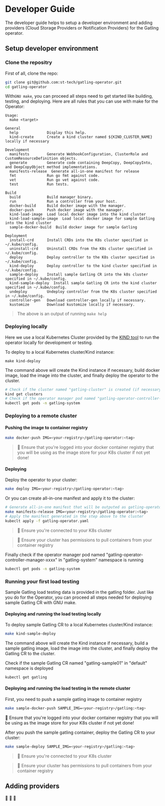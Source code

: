 # Developer Guide

The developer guide helps to setup a developer environment and adding providers (Cloud Storage Providers or Notification Providers) for the Gatling operator.

## Setup developer environment

### Clone the repositry

First of all, clone the repo:
```bash
git clone git@github.com:st-tech/gatling-operator.git
cd gatling-operator
```

With`GNU make`, you can proceed all steps need to get started like building, testing, and deploying. Here are all rules that you can use with make for the Operator:

```
Usage:
  make <target>

General
  help             Display this help.
  kind-create      Create a kind cluster named ${KIND_CLUSTER_NAME} locally if necessary

Development
  manifests        Generate WebhookConfiguration, ClusterRole and CustomResourceDefinition objects.
  generate         Generate code containing DeepCopy, DeepCopyInto, and DeepCopyObject method implementations.
  manifests-release  Generate all-in-one manifest for release
  fmt              Run go fmt against code.
  vet              Run go vet against code.
  test             Run tests.

Build
  build            Build manager binary.
  run              Run a controller from your host.
  docker-build     Build docker image with the manager.
  docker-push      Push docker image with the manager.
  kind-load-image  Load local docker image into the kind cluster
  kind-load-sample-image  Load local docker image for sample Gatling into the kind cluster
  sample-docker-build  Build docker image for sample Gatling

Deployment
  install-crd      Install CRDs into the K8s cluster specified in ~/.kube/config.
  uninstall-crd    Uninstall CRDs from the K8s cluster specified in ~/.kube/config.
  deploy           Deploy controller to the K8s cluster specified in ~/.kube/config.
  kind-deploy      Deploy controller to the kind cluster specified in ~/.kube/config.
  sample-deploy    Install sample Gatling CR into the k8s cluster specified in ~/.kube/config.
  kind-sample-deploy  Install sample Gatling CR into the kind cluster specified in ~/.kube/config.
  undeploy         Undeploy controller from the K8s cluster specified in ~/.kube/config.
  controller-gen   Download controller-gen locally if necessary.
  kustomize        Download kustomize locally if necessary.
```
> The above is an output of running `make help`

### Deploying locally

Here we use a local Kubernetes Cluster provided by the [KIND tool](https://github.com/kubernetes-sigs/kind) to run the operator locally for development or testing.

To deploy to a local Kubernetes cluster/Kind instance:

```
make kind-deploy
```

The command above will create the Kind instance if necessary, build docker image, load the image into the cluster, and finally deploy the operator to the cluster.

```bash
# Check if the cluster named "gatling-cluster" is created (if necessary)
kind get clusters
# Check if the operator manager pod named "gatling-operator-controller-manager-xxxx" in "gatling-system" namespace is running 
kubectl get pods -n gatling-system
```
### Deploying to a remote cluster

#### Pushing the image to container registry

```bash
make docker-push IMG=<your-registry>/gatling-operator:<tag>
```

> :memo: Ensure that you're logged into your docker container registry that you will be using as the image store for your K8s cluster if not yet done!

#### Deploying

Deploy the operator to your cluster:

```bash
make deploy IMG=<your-registry>/gatling-operator:<tag>
```

Or you can create all-in-one manifest and apply it to the cluster:

```bash
# Generate all-in-one manifest that will be outputed as gatling-operator.yaml
make manifests-release IMG=<your-registry>/gatling-operator:<tag>
# Apply the manifest generated in the step above to the cluster
kubeclt apply -f gatling-operator.yaml
```

> :memo: Ensure you're connected to your K8s cluster

> :memo: Ensure your cluster has permissions to pull containers from your container registry

Finally check if the operator manager pod named "gatling-operator-controller-manager-xxxx" in "gatling-system" namespace is running

```bash
kubectl get pods -n gatling-system
```

### Running your first load testing

Sample Gatling load testing data is provided in the gatling folder.
Just like you do for the Operator, you can proceed all steps needed for deploying sample Gatling CR with GNU make.

#### Deploying and running the load testing locally

To deploy sample Gatling CR to a local Kubernetes cluster/Kind instance:

```bash
make kind-sample-deploy
```

The command above will create the Kind instance if necessary, build a sample gatling image, load the image into the cluster, and finally deploy the Gatling CR to the cluster.

Check if the sample Gatling CR named "gatling-sample01" in "default" namespace is deployed

```bash
kubectl get gatling
```

#### Deploying and running the load testing in the remote cluster

First, you need to push a sample gatling image to container registry

```bash
make sample-docker-push SAMPLE_IMG=<your-registry>/gatling:<tag>
```

📝 Ensure that you're logged into your docker container registry that you will be using as the image store for your K8s cluster if not yet done!

After you push the sample gatling container, deploy the Gatling CR to your cluster:

```bash
make sample-deploy SAMPLE_IMG=<your-registry>/gatling:<tag>
```

> :memo: Ensure you're connected to your K8s cluster

> :memo: Ensure your cluster has permissions to pull containers from your container registry


## Adding providers

 :construction: :construction: :construction:
